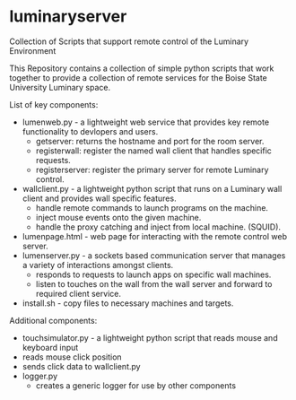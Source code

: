 # luminaryserver
Collection of Scripts that support remote control of the Luminary Environment

This Repository contains a collection of simple python scripts that work together to provide a collection of remote services for the Boise State University Luminary space.

List of key components:
- lumenweb.py - a lightweight web service that provides key remote functionality to devlopers and users.
  - getserver: returns the hostname and port for the room server.
  - registerwall: register the named wall client that handles specific requests.
  - registerserver: register the primary server for remote Luminary control.
- wallclient.py - a lightweight python script that runs on a Luminary wall client and provides wall specific features.
  - handle remote commands to launch programs on the machine.
  - inject mouse events onto the given machine.
  - handle the proxy catching and inject from local machine. (SQUID).
- lumenpage.html - web page for interacting with the remote control web server.
- lumenserver.py - a sockets based communication server that manages a variety of interactions amongst clients.
  - responds to requests to launch apps on specific wall machines.
  - listen to touches on the wall from the wall server and forward to required client service.
- install.sh - copy files to necessary machines and targets.

Additional components:
-  touchsimulator.py - a lightweight python script that reads mouse and keyboard input
  - reads mouse click position
  - sends click data to wallclient.py
- logger.py
  - creates a generic logger for use by other components
